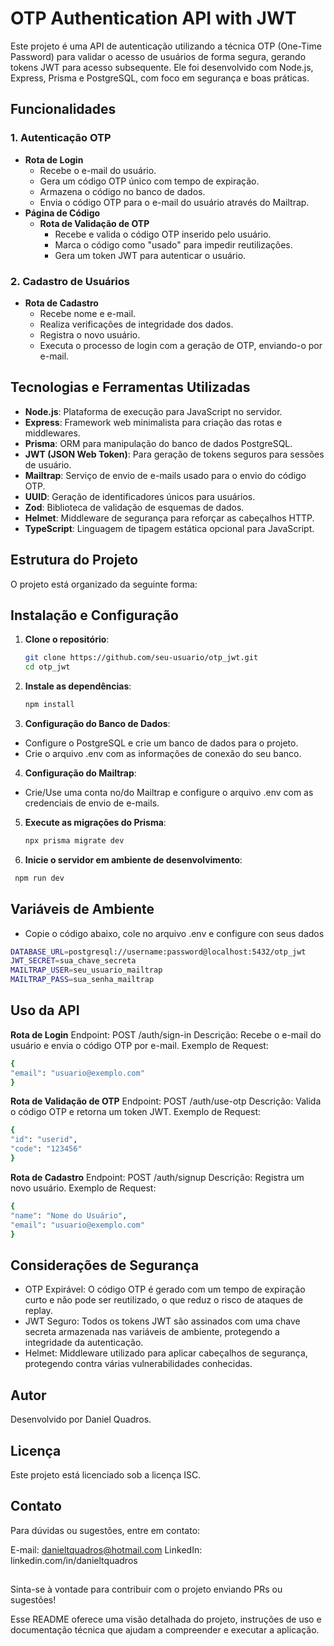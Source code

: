# OTP Authentication API with JWT

Este projeto é uma API de autenticação utilizando a técnica OTP (One-Time Password) para validar o acesso de usuários de forma segura, gerando tokens JWT para acesso subsequente. Ele foi desenvolvido com Node.js, Express, Prisma e PostgreSQL, com foco em segurança e boas práticas.

## Funcionalidades

### 1. Autenticação OTP

- **Rota de Login**
  - Recebe o e-mail do usuário.
  - Gera um código OTP único com tempo de expiração.
  - Armazena o código no banco de dados.
  - Envia o código OTP para o e-mail do usuário através do Mailtrap.
- **Página de Código**
  - **Rota de Validação de OTP**
    - Recebe e valida o código OTP inserido pelo usuário.
    - Marca o código como "usado" para impedir reutilizações.
    - Gera um token JWT para autenticar o usuário.

### 2. Cadastro de Usuários

- **Rota de Cadastro**
  - Recebe nome e e-mail.
  - Realiza verificações de integridade dos dados.
  - Registra o novo usuário.
  - Executa o processo de login com a geração de OTP, enviando-o por e-mail.

## Tecnologias e Ferramentas Utilizadas

- **Node.js**: Plataforma de execução para JavaScript no servidor.
- **Express**: Framework web minimalista para criação das rotas e middlewares.
- **Prisma**: ORM para manipulação do banco de dados PostgreSQL.
- **JWT (JSON Web Token)**: Para geração de tokens seguros para sessões de usuário.
- **Mailtrap**: Serviço de envio de e-mails usado para o envio do código OTP.
- **UUID**: Geração de identificadores únicos para usuários.
- **Zod**: Biblioteca de validação de esquemas de dados.
- **Helmet**: Middleware de segurança para reforçar as cabeçalhos HTTP.
- **TypeScript**: Linguagem de tipagem estática opcional para JavaScript.

## Estrutura do Projeto

O projeto está organizado da seguinte forma:

## Instalação e Configuração

1. **Clone o repositório**:

   ```bash
   git clone https://github.com/seu-usuario/otp_jwt.git
   cd otp_jwt

   ```

2. **Instale as dependências**:

   ```bash
   npm install

   ```

3. **Configuração do Banco de Dados**:

- Configure o PostgreSQL e crie um banco de dados para o projeto.
- Crie o arquivo .env com as informações de conexão do seu banco.

4. **Configuração do Mailtrap**:

- Crie/Use uma conta no/do Mailtrap e configure o arquivo .env com as credenciais de envio de e-mails.

5. **Execute as migrações do Prisma**:

   ```bash
   npx prisma migrate dev

   ```

6. **Inicie o servidor em ambiente de desenvolvimento**:

```bash
 npm run dev

```

## Variáveis de Ambiente

- Copie o código abaixo, cole no arquivo .env e configure con seus dados

```bash
DATABASE_URL=postgresql://username:password@localhost:5432/otp_jwt
JWT_SECRET=sua_chave_secreta
MAILTRAP_USER=seu_usuario_mailtrap
MAILTRAP_PASS=sua_senha_mailtrap
```

## Uso da API

**Rota de Login**
Endpoint: POST /auth/sign-in
Descrição: Recebe o e-mail do usuário e envia o código OTP por e-mail.
Exemplo de Request:

```bash
{
"email": "usuario@exemplo.com"
}

```

**Rota de Validação de OTP**
Endpoint: POST /auth/use-otp
Descrição: Valida o código OTP e retorna um token JWT.
Exemplo de Request:

```bash
{
"id": "userid",
"code": "123456"
}

```

**Rota de Cadastro**
Endpoint: POST /auth/signup
Descrição: Registra um novo usuário.
Exemplo de Request:

```bash
{
"name": "Nome do Usuário",
"email": "usuario@exemplo.com"
}

```

## Considerações de Segurança

- OTP Expirável: O código OTP é gerado com um tempo de expiração curto e não pode ser reutilizado, o que reduz o risco de ataques de replay.
- JWT Seguro: Todos os tokens JWT são assinados com uma chave secreta armazenada nas variáveis de ambiente, protegendo a integridade da autenticação.
- Helmet: Middleware utilizado para aplicar cabeçalhos de segurança, protegendo contra várias vulnerabilidades conhecidas.

## Autor

Desenvolvido por Daniel Quadros.

## Licença

Este projeto está licenciado sob a licença ISC.

## Contato

Para dúvidas ou sugestões, entre em contato:

E-mail: danieltquadros@hotmail.com
LinkedIn: linkedin.com/in/danieltquadros

##

Sinta-se à vontade para contribuir com o projeto enviando PRs ou sugestões!

Esse README oferece uma visão detalhada do projeto, instruções de uso e documentação técnica que ajudam a compreender e executar a aplicação.
